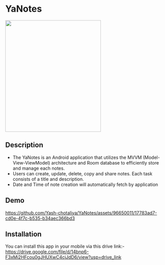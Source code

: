 # YaNotes

<img src="https://github.com/Yash-chotaliya/YaNotes/assets/96650011/0531937b-d1b7-44e5-80d5-2fe745413613" width="300" height="350" />

## Description

- The YaNotes is an Android application that utilizes the MVVM (Model-View-ViewModel) architecture and Room database to efficiently store and manage each notes.
- Users can create, update, delete, copy and share notes. Each task consists of a title and description.
- Date and Time of note creation will automatically fetch by application 

## Demo

https://github.com/Yash-chotaliya/YaNotes/assets/96650011/17783ad7-cd0e-4f7c-b535-b34aec366bd3



## Installation

You can install this app in your mobile via this drive link:- https://drive.google.com/file/d/14bnp6-F3xMi2HFcou0gJHUXwC4cjJdD6/view?usp=drive_link

